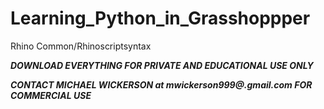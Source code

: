 # Learning_Python_in_Grasshoppper
Rhino Common/Rhinoscriptsyntax

***DOWNLOAD EVERYTHING FOR PRIVATE AND EDUCATIONAL USE ONLY***

***CONTACT MICHAEL WICKERSON at mwickerson999@.gmail.com FOR COMMERCIAL USE***
